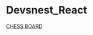 # Devsnest_React

[CHESS BOARD](https://samriddhi-ndia.github.io/Devsnest_React/chess_board/build/index.html)
